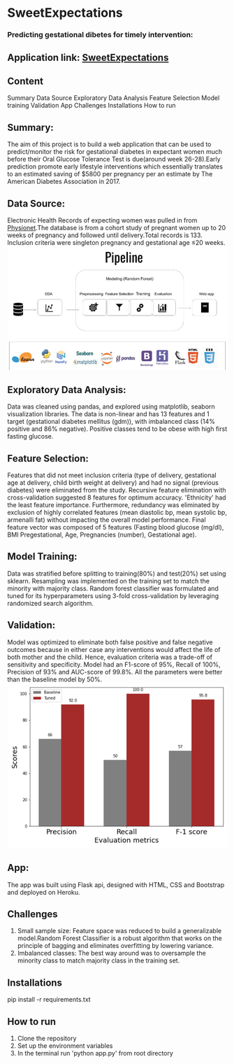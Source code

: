 
# SweetExpectations
### Predicting gestational dibetes for timely intervention: 
Application link: [SweetExpectations](https://sweet-expectations.herokuapp.com/) 
---

## Content
Summary
Data Source
Exploratory Data Analysis
Feature Selection
Model training
Validation
App
Challenges
Installations
How to run

## Summary:
The aim of this project is to build a web application that can be used to predict/monitor the risk for gestational diabetes in expectant women much before their Oral Glucose Tolerance Test is due(around week 26-28).Early prediction promote early lifestyle interventions which essentially translates to an estimated saving of $5800 per pregnancy per an estimate by The American Diabetes Association in 2017.

## Data Source:
Electronic Health Records of expecting women was pulled in from [Physionet](https://www.physionet.org/content/maternal-visceral-adipose/1.0.0/).The database is from a cohort study of pregnant women up to 20 weeks of pregnancy and followed until delivery.Total records is 133. Inclusion criteria were singleton pregnancy and gestational age ≤20 weeks.
        ![Pipeline](https://github.com/Harmeet2504/Insight_Health/blob/master/reports/figures/pipeline.jpg)
## Exploratory Data Analysis:
Data was cleaned using pandas, and explored using matplotlib, seaborn visualization libraries. The data is non-linear and has 13 features and 1 target (gestational diabetes mellitus (gdm)), with imbalanced class (14% positive and 86% negative). Positive classes tend to be obese with high first fasting glucose. 

## Feature Selection:
Features that did not meet inclusion criteria (type of delivery, gestational age at delivery, child birth weight at delivery) and had no signal (previous diabetes) were eliminated from the study. Recursive feature elimination with cross-validation suggested 8 features for optimum accuracy. 'Ethnicity' had the least feature importance. Furthermore, redundancy was eliminated by exclusion of highly correlated features (mean diastolic bp, mean systolic bp, armenalli fat) without impacting the overall model performance. Final feature vector was composed of 5 features (Fasting blood glucose (mg/dl), BMI Pregestational, Age, Pregnancies (number), Gestational age).

## Model Training:
Data was stratified before splitting to training(80%) and test(20%) set using sklearn. Resampling was implemented on the training set to match the minority with majority class. Random forest classifier was formulated and tuned for its hyperparameters using 3-fold cross-validation by leveraging randomized search algorithm.

## Validation:
Model was optimized to eliminate both false positive and false negative outcomes because in either case any interventions would affect the life of both mother and the child. Hence, evaluation criteria was a trade-off of sensitivity and specificity. Model had an F1-score of 95%, Recall of 100%, Precision of 93% and AUC-score of 99.8%. All the parameters were better than the baseline model by 50%.
                ![Validation](https://github.com/Harmeet2504/Insight_Health/blob/master/reports/figures/evaluation_comparison.png)

## App:
The app was built using Flask api, designed with HTML, CSS and Bootstrap and deployed on Heroku. 

## Challenges
1. Small sample size: Feature space was reduced to build a generalizable model.Random Forest Classifier is a robust algorithm that works on the principle of bagging and eliminates overfitting by lowering variance.
2. Imbalanced classes: The best way around was to oversample the minority class to match majority class in the training set.

## Installations
pip install -r requirements.txt

## How to run 
1. Clone the repository 
2. Set up the environment variables
3. In the terminal run 'python app.py' from root directory

